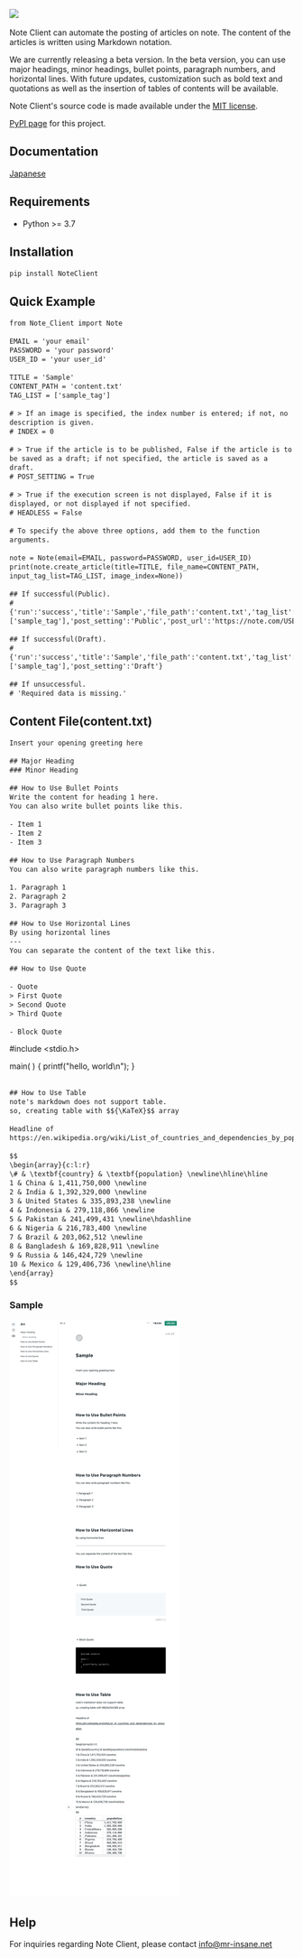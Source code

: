 ![](https://mr-insane.net/wp-content/uploads/2023/10/NoteClient.png)

Note Client can automate the posting of articles on note. The content of the articles is written using Markdown notation.  

We are currently releasing a beta version. In the beta version, you can use major headings, minor headings, bullet points, paragraph numbers, and horizontal lines. With future updates, customization such as bold text and quotations as well as the insertion of tables of contents will be available.

Note Client's source code is made available under the [MIT license](https://github.com/Mr-SuperInsane/NoteClient/blob/main/LICENSE).  

[PyPI page](https://pypi.org/project/NoteClient) for this project.

## Documentation

[Japanese](https://note.com/naokun_gadget/n/naf129cb5f34b)

## Requirements

- Python >= 3.7

## Installation

```
pip install NoteClient
```

## Quick Example

```
from Note_Client import Note

EMAIL = 'your email'
PASSWORD = 'your password'
USER_ID = 'your user_id'

TITLE = 'Sample'
CONTENT_PATH = 'content.txt'
TAG_LIST = ['sample_tag']

# > If an image is specified, the index number is entered; if not, no description is given.
# INDEX = 0

# > True if the article is to be published, False if the article is to be saved as a draft; if not specified, the article is saved as a draft.
# POST_SETTING = True

# > True if the execution screen is not displayed, False if it is displayed, or not displayed if not specified.
# HEADLESS = False

# To specify the above three options, add them to the function arguments.

note = Note(email=EMAIL, password=PASSWORD, user_id=USER_ID)
print(note.create_article(title=TITLE, file_name=CONTENT_PATH, input_tag_list=TAG_LIST, image_index=None))

## If successful(Public).
# {'run':'success','title':'Sample','file_path':'content.txt','tag_list':['sample_tag'],'post_setting':'Public','post_url':'https://note.com/USER_ID/n/abc123'}

## If successful(Draft).
# {'run':'success','title':'Sample','file_path':'content.txt','tag_list':['sample_tag'],'post_setting':'Draft'}

## If unsuccessful.
# 'Required data is missing.'
```

## Content File(content.txt)
```
Insert your opening greeting here

## Major Heading
### Minor Heading

## How to Use Bullet Points
Write the content for heading 1 here.
You can also write bullet points like this.

- Item 1
- Item 2
- Item 3

## How to Use Paragraph Numbers
You can also write paragraph numbers like this.

1. Paragraph 1
2. Paragraph 2
3. Paragraph 3

## How to Use Horizontal Lines
By using horizontal lines
---
You can separate the content of the text like this.

## How to Use Quote

- Quote
> First Quote
> Second Quote
> Third Quote

- Block Quote
```
#include <stdio.h>

main( )
{
  printf("hello, world\n");
}
```

## How to Use Table
note's markdown does not support table.
so, creating table with $${\KaTeX}$$ array

Headline of https://en.wikipedia.org/wiki/List_of_countries_and_dependencies_by_population 

$$
\begin{array}{c:l:r}
\# & \textbf{country} & \textbf{population} \newline\hline\hline
1 & China & 1,411,750,000 \newline
2 & India & 1,392,329,000 \newline
3 & United States & 335,893,238 \newline
4 & Indonesia & 279,118,866 \newline
5 & Pakistan & 241,499,431 \newline\hdashline
6 & Nigeria & 216,783,400 \newline
7 & Brazil & 203,062,512 \newline
8 & Bangladesh & 169,828,911 \newline
9 & Russia & 146,424,729 \newline
10 & Mexico & 129,406,736 \newline\hline
\end{array}
$$
```

### Sample
![Sample](sample.png)

## Help

For inquiries regarding Note Client, please contact [info@mr-insane.net](info@mr-insane.net)
